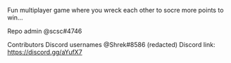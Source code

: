 Fun multiplayer game where you wreck each other to socre more points to win...

Repo admin
    @scsc#4746

Contributors
Discord usernames
    @Shrek#8586
    (redacted)
Discord link: https://discord.gg/aYufX7
